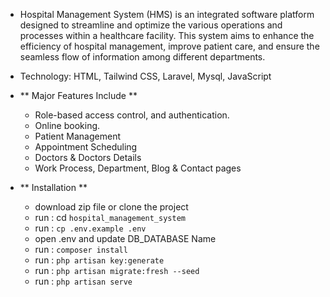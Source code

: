 - Hospital Management System (HMS) is an integrated software platform designed to streamline and optimize the various operations and processes within a healthcare facility. This system aims to enhance the efficiency of hospital management, improve patient care, and ensure the seamless flow of information among different departments.
  
- Technology: HTML, Tailwind CSS, Laravel, Mysql, JavaScript

- ** Major Features Include **
  - Role-based access control, and authentication.
  - Online booking.
  - Patient Management
  - Appointment Scheduling
  - Doctors & Doctors Details
  - Work Process, Department, Blog & Contact pages

- ** Installation **
  - download zip file or clone the project
  - run : cd `hospital_management_system`
  - run : `cp .env.example .env`
  - open .env and update DB_DATABASE Name
  - run : `composer install`
  - run : `php artisan key:generate`
  - run : `php artisan migrate:fresh --seed`
  - run : `php artisan serve`
